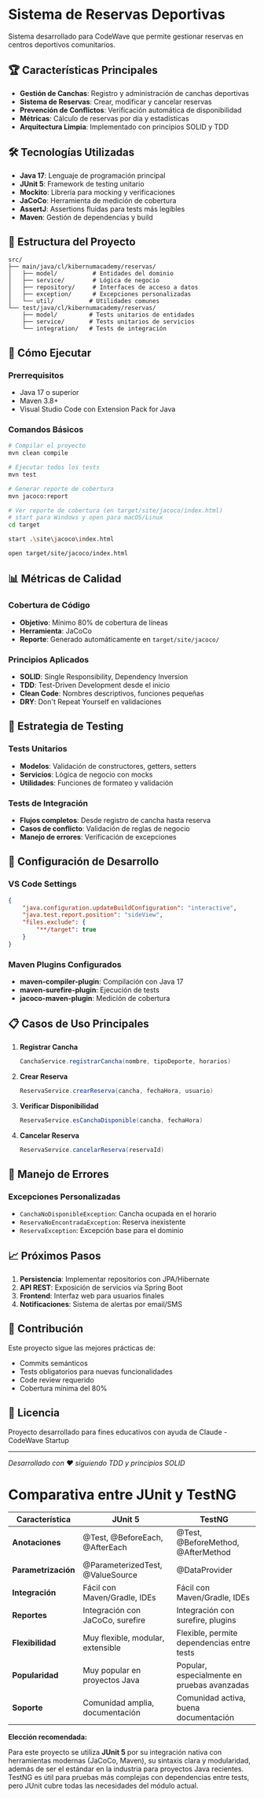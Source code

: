 # Sistema de Reservas Deportivas

Sistema desarrollado para CodeWave que permite gestionar reservas en centros deportivos comunitarios.

## 🏆 Características Principales

- **Gestión de Canchas**: Registro y administración de canchas deportivas
- **Sistema de Reservas**: Crear, modificar y cancelar reservas
- **Prevención de Conflictos**: Verificación automática de disponibilidad
- **Métricas**: Cálculo de reservas por día y estadísticas
- **Arquitectura Limpia**: Implementado con principios SOLID y TDD

## 🛠 Tecnologías Utilizadas

- **Java 17**: Lenguaje de programación principal
- **JUnit 5**: Framework de testing unitario
- **Mockito**: Librería para mocking y verificaciones
- **JaCoCo**: Herramienta de medición de cobertura
- **AssertJ**: Assertions fluidas para tests más legibles
- **Maven**: Gestión de dependencias y build

## 📁 Estructura del Proyecto

```
src/
├── main/java/cl/kibernumacademy/reservas/
│   ├── model/          # Entidades del dominio
│   ├── service/        # Lógica de negocio
│   ├── repository/     # Interfaces de acceso a datos
│   ├── exception/      # Excepciones personalizadas
│   └── util/          # Utilidades comunes
└── test/java/cl/kibernumacademy/reservas/
    ├── model/         # Tests unitarios de entidades
    ├── service/       # Tests unitarios de servicios
    └── integration/   # Tests de integración
```

## 🚀 Cómo Ejecutar

### Prerrequisitos
- Java 17 o superior
- Maven 3.8+
- Visual Studio Code con Extension Pack for Java

### Comandos Básicos

```bash
# Compilar el proyecto
mvn clean compile

# Ejecutar todos los tests
mvn test

# Generar reporte de cobertura
mvn jacoco:report

# Ver reporte de cobertura (en target/site/jacoco/index.html) 
# start para Windows y open para macOS/Linux
cd target

start .\site\jacoco\index.html

open target/site/jacoco/index.html

```

## 📊 Métricas de Calidad

### Cobertura de Código
- **Objetivo**: Mínimo 80% de cobertura de líneas
- **Herramienta**: JaCoCo
- **Reporte**: Generado automáticamente en `target/site/jacoco/`

### Principios Aplicados
- **SOLID**: Single Responsibility, Dependency Inversion
- **TDD**: Test-Driven Development desde el inicio
- **Clean Code**: Nombres descriptivos, funciones pequeñas
- **DRY**: Don't Repeat Yourself en validaciones

## 🧪 Estrategia de Testing

### Tests Unitarios
- **Modelos**: Validación de constructores, getters, setters
- **Servicios**: Lógica de negocio con mocks
- **Utilidades**: Funciones de formateo y validación

### Tests de Integración
- **Flujos completos**: Desde registro de cancha hasta reserva
- **Casos de conflicto**: Validación de reglas de negocio
- **Manejo de errores**: Verificación de excepciones

## 🔧 Configuración de Desarrollo

### VS Code Settings
```json
{
    "java.configuration.updateBuildConfiguration": "interactive",
    "java.test.report.position": "sideView",
    "files.exclude": {
        "**/target": true
    }
}
```

### Maven Plugins Configurados
- **maven-compiler-plugin**: Compilación con Java 17
- **maven-surefire-plugin**: Ejecución de tests
- **jacoco-maven-plugin**: Medición de cobertura

## 📋 Casos de Uso Principales

1. **Registrar Cancha**
   ```java
   CanchaService.registrarCancha(nombre, tipoDeporte, horarios)
   ```

2. **Crear Reserva**
   ```java
   ReservaService.crearReserva(cancha, fechaHora, usuario)
   ```

3. **Verificar Disponibilidad**
   ```java
   ReservaService.esCanchaDisponible(cancha, fechaHora)
   ```

4. **Cancelar Reserva**
   ```java
   ReservaService.cancelarReserva(reservaId)
   ```

## 🐛 Manejo de Errores

### Excepciones Personalizadas
- `CanchaNoDisponibleException`: Cancha ocupada en el horario
- `ReservaNoEncontradaException`: Reserva inexistente
- `ReservaException`: Excepción base para el dominio

## 📈 Próximos Pasos

1. **Persistencia**: Implementar repositorios con JPA/Hibernate
2. **API REST**: Exposición de servicios vía Spring Boot
3. **Frontend**: Interfaz web para usuarios finales
4. **Notificaciones**: Sistema de alertas por email/SMS

## 👥 Contribución

Este proyecto sigue las mejores prácticas de:
- Commits semánticos
- Tests obligatorios para nuevas funcionalidades  
- Code review requerido
- Cobertura mínima del 80%

## 📄 Licencia

Proyecto desarrollado para fines educativos con ayuda de Claude - CodeWave Startup

---

*Desarrollado con ❤️ siguiendo TDD y principios SOLID*

# Comparativa entre JUnit y TestNG

| Característica         | JUnit 5                          | TestNG                          |
|-----------------------|-----------------------------------|---------------------------------|
| **Anotaciones**       | @Test, @BeforeEach, @AfterEach    | @Test, @BeforeMethod, @AfterMethod |
| **Parametrización**   | @ParameterizedTest, @ValueSource  | @DataProvider                   |
| **Integración**       | Fácil con Maven/Gradle, IDEs      | Fácil con Maven/Gradle, IDEs    |
| **Reportes**          | Integración con JaCoCo, surefire  | Integración con surefire, plugins|
| **Flexibilidad**      | Muy flexible, modular, extensible | Flexible, permite dependencias entre tests |
| **Popularidad**       | Muy popular en proyectos Java      | Popular, especialmente en pruebas avanzadas |
| **Soporte**           | Comunidad amplia, documentación   | Comunidad activa, buena documentación |

**Elección recomendada:**

Para este proyecto se utiliza **JUnit 5** por su integración nativa con herramientas modernas (JaCoCo, Maven), su sintaxis clara y modularidad, además de ser el estándar en la industria para proyectos Java recientes. TestNG es útil para pruebas más complejas con dependencias entre tests, pero JUnit cubre todas las necesidades del módulo actual.